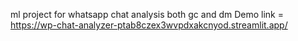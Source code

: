 ml project for whatsapp chat analysis both gc and dm
Demo link = https://wp-chat-analyzer-ptab8czex3wvpdxakcnyod.streamlit.app/
